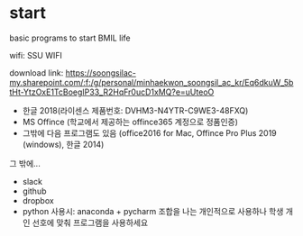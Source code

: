 # start
basic programs to start BMIL life

wifi: SSU WIFI

download link:
https://soongsilac-my.sharepoint.com/:f:/g/personal/minhaekwon_soongsil_ac_kr/Eq6dkuW_5btHt-YtzOxE1TcBoegIP33_R2HqFr0ucD1xMQ?e=uUteoO

- 한글 2018(라이센스 제품번호: DVHM3-N4YTR-C9WE3-48FXQ)
- MS Offince (학교에서 제공하는 offince365 계정으로 정품인증)
- 그밖에 다음 프로그램도 있음 (office2016 for Mac, Offince Pro Plus 2019 (windows), 한글 2014)

그 밖에...
- slack
- github
- dropbox 
- python 사용시: anaconda + pycharm 조합을 나는 개인적으로 사용하나 학생 개인 선호에 맞춰 프로그램을 사용하세요
